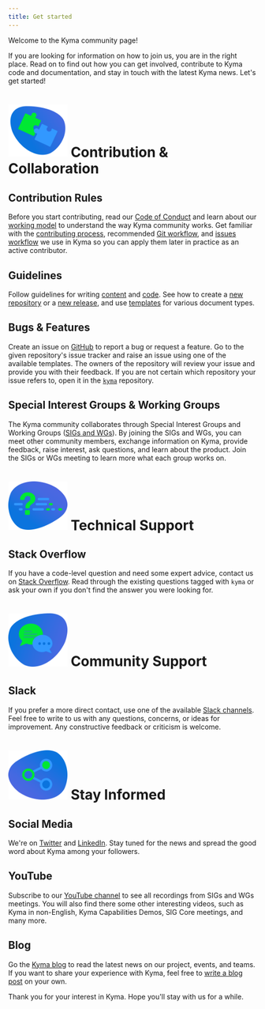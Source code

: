 ```yaml
---
title: Get started
---
```


Welcome to the Kyma community page!

If you are looking for information on how to join us, you are in the right place. Read on to find out how you can get involved, contribute to Kyma code and documentation, and stay in touch with the latest Kyma news. Let's get started!

# <img src="assets/contribution-collaboration-icon.svg" width="120"> Contribution & Collaboration

## Contribution Rules

Before you start contributing, read our [Code of Conduct](../contributing/01-code-of-conduct.md) and learn about our [working model](../governance/governance.md) to understand the way Kyma community works. Get familiar with the [contributing process](../contributing/02-contributing.md), recommended [Git workflow](../contributing/03-git-workflow.md), and [issues workflow](../governance/02-issues-workflow.md) we use in Kyma so you can apply them later in practice as an active contributor.

## Guidelines

Follow guidelines for writing [content](https://github.com/kyma-project/community/tree/master/guidelines/content-guidelines) and [code](https://github.com/kyma-project/community/tree/master/guidelines/technical-guidelines). See how to create a [new repository](https://github.com/kyma-project/community/tree/master/guidelines/repository-guidelines) or a [new release](https://github.com/kyma-project/community/tree/master/guidelines/releases-guidelines), and use [templates](https://github.com/kyma-project/community/tree/master/guidelines/templates) for various document types.

## Bugs & Features

Create an issue on [GitHub](https://github.com/kyma-project) to report a bug or request a feature. Go to the given repository's issue tracker and raise an issue using one of the available templates. The owners of the repository will review your issue and provide you with their feedback. If you are not certain which repository your issue refers to, open it in the [`kyma`](https://github.com/kyma-project/kyma) repository.

## Special Interest Groups & Working Groups

The Kyma community collaborates through Special Interest Groups and Working Groups ([SIGs and WGs](./collaboration/README.md)). By joining the SIGs and WGs, you can meet other community members, exchange information on Kyma, provide feedback, raise interest, ask questions, and learn about the product. Join the SIGs or WGs meeting to learn more what each group works on. 

# <img src="assets/technical-support-icon.svg" width="120"> Technical Support

## Stack Overflow

If you have a code-level question and need some expert advice, contact us on [Stack Overflow](https://stackoverflow.com/questions/tagged/kyma). Read through the existing questions tagged with `kyma` or ask your own if you don't find the answer you were looking for.

# <img src="assets/community-support-icon.svg" width="120"> Community Support

## Slack

If you prefer a more direct contact, use one of the available [Slack channels](https://kyma-community.slack.com/messages/CBLBESMST/). Feel free to write to us with any questions, concerns, or ideas for improvement. Any constructive feedback or criticism is welcome.

# <img src="assets/stay-informed-icon.svg" width="120"> Stay Informed

## Social Media

We're on [Twitter](https://twitter.com/kymaproject) and [LinkedIn](https://www.linkedin.com/company/kyma-project/). Stay tuned for the news and spread the good word about Kyma among your followers.

## YouTube

Subscribe to our [YouTube channel](https://www.youtube.com/channel/UC8Q8bBtYe9gQN-dQ-_L8JvQ) to see all recordings from SIGs and WGs meetings. You will also find there some other interesting videos, such as Kyma in non-English, Kyma Capabilities Demos, SIG Core meetings, and many more.

## Blog

Go the [Kyma blog](https://kyma-project.io/blog/) to read the latest news on our project, events, and teams. If you want to share your experience with Kyma, feel free to [write a blog post](https://github.com/kyma-project/website/blob/master/docs/write-blog-posts.md) on your own.

Thank you for your interest in Kyma. Hope you'll stay with us for a while.

</p>